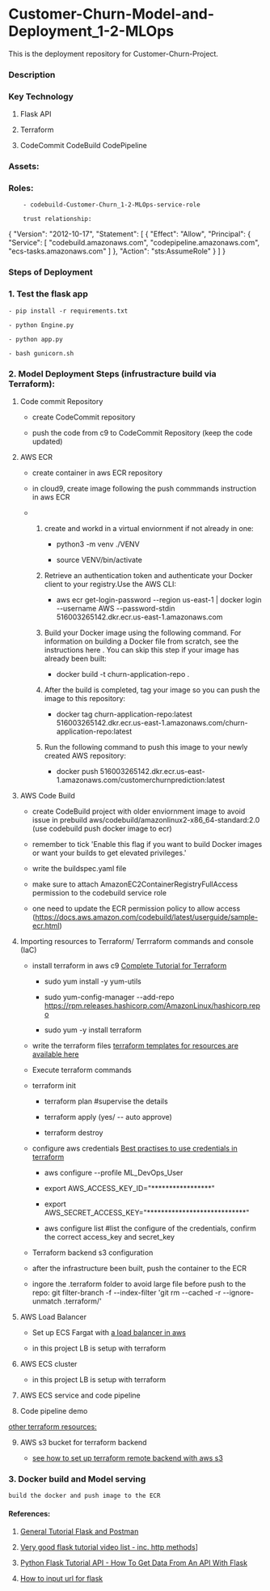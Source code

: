 # Customer-Churn-Model-and-Deployment_1-2-MLOps
This is the deployment repository for Customer-Churn-Project.

### Description

### Key Technology

1. Flask API

2. Terraform

3. CodeCommit CodeBuild CodePipeline

	
### Assets:

### Roles: 
        - codebuild-Customer-Churn_1-2-MLOps-service-role
        
        trust relationship:
{
	"Version": "2012-10-17",
	"Statement": [
		{
			"Effect": "Allow",
			"Principal": {
				"Service": [
					"codebuild.amazonaws.com",
					"codepipeline.amazonaws.com",
					"ecs-tasks.amazonaws.com"
				]
			},
			"Action": "sts:AssumeRole"
		}
	]
}



### Steps of Deployment


### 1. Test the flask app 

    - pip install -r requirements.txt
    
    - python Engine.py
    
    - python app.py
    
    - bash gunicorn.sh
    
    

### 2. Model Deployment Steps (infrustracture build via Terraform):

1. Code commit Repository

    - create CodeCommit repository
    
    - push the code from c9 to CodeCommit Repository (keep the code updated)

2. AWS ECR
    - create container in aws ECR repository
    
    - in cloud9, create image following the push commmands instruction in aws ECR
    
    -   1. create and workd in a virtual enviornment if not already in one: 
   
            - python3 -m venv ./VENV         
            
            - source VENV/bin/activate
  
        2. Retrieve an authentication token and authenticate your Docker client to your registry.Use the AWS CLI:
        
            - aws ecr get-login-password --region us-east-1 | docker login --username AWS --password-stdin 516003265142.dkr.ecr.us-east-1.amazonaws.com
        
        2. Build your Docker image using the following command. For information on building a Docker file from scratch, see the instructions here . You can skip this step if your image has already been built:
            
            - docker build -t churn-application-repo .
        
        3. After the build is completed, tag your image so you can push the image to this repository:
        
            - docker tag churn-application-repo:latest 516003265142.dkr.ecr.us-east-1.amazonaws.com/churn-application-repo:latest
        
        4. Run the following command to push this image to your newly created AWS repository:
        
            - docker push 516003265142.dkr.ecr.us-east-1.amazonaws.com/customerchurnprediction:latest
        

3. AWS Code Build

    - create CodeBuild project with older enviornment image to avoid issue in prebuild aws/codebuild/amazonlinux2-x86_64-standard:2.0 (use codebuild push docker image to ecr)
    
    - remember to tick 'Enable this flag if you want to build Docker images or want your builds to get elevated privileges.'
    
    - write the buildspec.yaml file 
    
    - make sure to attach AmazonEC2ContainerRegistryFullAccess permission to the codebuild service role
    
    - one need to update the ECR permission policy to allow access (https://docs.aws.amazon.com/codebuild/latest/userguide/sample-ecr.html)


4. Importing resources to Terraform/ Terrraform commands and console (IaC)
        
    - install terraform in aws c9 [Complete Tutorial for Terraform](https://www.youtube.com/watch?v=SLB_c_ayRMo&t=5774s)
    
        - sudo yum install -y yum-utils
        
        - sudo yum-config-manager --add-repo https://rpm.releases.hashicorp.com/AmazonLinux/hashicorp.repo
        
        - sudo yum -y install terraform
        
        
    - write the terraform files [terraform templates for resources are available here](https://www.terraform.io/language/resources/syntax)
        
    - Execute terraform commands
    
	- terraform init
        
        - terraform plan  #supervise the details
        
        - terraform apply (yes/ -- auto approve)
        
        - terraform destroy
        
    - configure aws credentials [Best practises to use credentials in terraform](https://www.youtube.com/watch?v=36Ug1Sq3TWs&t=971s)
    
        - aws configure --profile ML_DevOps_User     
        
        - export AWS_ACCESS_KEY_ID="*****************"
        - export AWS_SECRET_ACCESS_KEY="****************************"
        
        - aws configure list #list the configure of the credentials, confirm the correct access_key and secret_key
    
    - Terraform backend s3 configuration 
    
    - after the infrastructure been built, push the container to the ECR
    
    - ingore the .terraform folder to avoid large file before push to the repo: git filter-branch -f --index-filter 'git rm --cached -r --ignore-unmatch .terraform/'
       

5. AWS Load Balancer

    - Set up ECS Fargat with [a load balancer in aws](https://www.youtube.com/watch?v=o7s-eigrMAI)
    
    - in this project LB is setup with terraform 

6. AWS ECS cluster

    - in this project LB is setup with terraform

7. AWS ECS service and code pipeline


8. Code pipeline demo


[other terraform resources:](https://www.youtube.com/watch?v=7xngnjfIlK4) 




9. AWS s3 bucket for terraform backend 

    - [see how to set up terraform remote backend with aws s3](https://www.youtube.com/watch?v=FTgvgKT09qM)



### 3. Docker build and Model serving 
	build the docker and push image to the ECR 




#### References: 

1. [General Tutorial Flask and Postman](https://www.youtube.com/watch?v=HxLm-kZlXgU)

2. [Very good flask tutorial video list - inc. http methods](https://www.youtube.com/watch?v=9MHYHgh4jYc)]

3. [Python Flask Tutorial API - How To Get Data From An API With Flask](https://www.youtube.com/watch?v=F_SBxcV335k)

4. [How to input url for flask](https://www.askpython.com/python-modules/flask/flask-forms)




